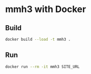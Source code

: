 # mmh3 with Docker

## Build

```bash
docker build --load -t mmh3 .
```

## Run

```bash
docker run --rm -it mmh3 SITE_URL
```